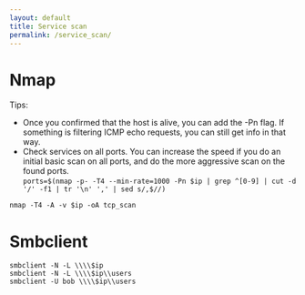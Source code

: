 ```yaml
---
layout: default
title: Service scan
permalink: /service_scan/
---
```

# Nmap
Tips:
- Once you confirmed that the host is alive, you can add the -Pn flag. If something is filtering ICMP echo requests, you can still get info in that way.
- Check services on all ports. You can increase the speed if you do an initial basic scan on all ports, and do the more aggressive scan on the found ports.
<br> `ports=$(nmap -p- -T4 --min-rate=1000 -Pn $ip | grep ^[0-9] | cut -d '/' -f1 | tr '\n' ',' | sed s/,$//)` <br>
```
nmap -T4 -A -v $ip -oA tcp_scan
```

# Smbclient
`smbclient -N -L \\\\$ip` <br>
`smbclient -N -L \\\\$ip\\users` <br>
`smbclient -U bob \\\\$ip\\users` <br>